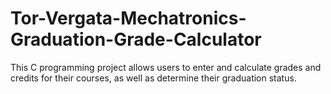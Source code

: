 # Tor-Vergata-Mechatronics-Graduation-Grade-Calculator
This C programming project allows users to enter and calculate grades and credits for their courses, as well as determine their graduation status.

